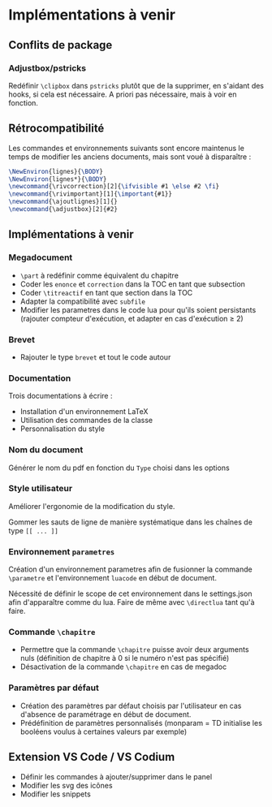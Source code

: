 # Implémentations à venir 

## Conflits de package

### Adjustbox/pstricks

Redéfinir ```\clipbox``` dans ```pstricks``` plutôt que de la supprimer, en s'aidant des hooks, si cela est nécessaire. A priori pas nécessaire, mais à voir en fonction.

## Rétrocompatibilité

Les commandes et environnements suivants sont encore maintenus le temps de modifier les anciens documents, mais sont voué à disparaître :

```latex
\NewEnviron{lignes}{\BODY}
\NewEnviron{lignes*}{\BODY}
\newcommand{\rivcorrection}[2]{\ifvisible #1 \else #2 \fi}
\newcommand{\rivimportant}[1]{\important{#1}}
\newcommand{\ajoutlignes}[1]{}
\newcommand{\adjustbox}[2]{#2}
```
## Implémentations à venir

### Megadocument

- ```\part``` à redéfinir comme équivalent du chapitre
- Coder les ```enonce``` et ```correction``` dans la TOC en tant que subsection
- Coder ```\titreactif``` en tant que section dans la TOC
- Adapter la compatibilité avec ```subfile```
- Modifier les parametres dans le code lua pour qu'ils soient persistants (rajouter compteur d'exécution, et adapter en cas d'exécution $\geqslant$ 2)

### Brevet

- Rajouter le type ```brevet``` et tout le code autour

### Documentation

Trois documentations à écrire :
  - Installation d'un environnement LaTeX
  - Utilisation des commandes de la classe
  - Personnalisation du style

### Nom du document

Générer le nom du pdf en fonction du ```Type``` choisi dans les options

### Style utilisateur

Améliorer l'ergonomie de la modification du style.

Gommer les sauts de ligne de manière systématique dans les chaînes de type ```[[ ... ]]```

### Environnement ```parametres```

Création d'un environnement parametres afin de fusionner la commande ```\parametre``` et l'environnement ```luacode``` en début de document. 

Nécessité de définir le scope de cet environnement dans le settings.json afin d'apparaître comme du lua. Faire de même avec ```\directlua``` tant qu'à faire.

### Commande ```\chapitre```

- Permettre que la commande ```\chapitre``` puisse avoir deux arguments nuls (définition de chapitre à 0 si le numéro n'est pas spécifié)
- Désactivation de la commande ```\chapitre``` en cas de megadoc

### Paramètres par défaut

- Création des paramètres par défaut choisis par l'utilisateur en cas d'absence de paramétrage en début de document.
- Prédéfinition de paramètres personnalisés (monparam = TD initialise les booléens voulus à certaines valeurs par exemple)

## Extension VS Code / VS Codium

- Définir les commandes à ajouter/supprimer dans le panel
- Modifier les svg des icônes
- Modifier les snippets